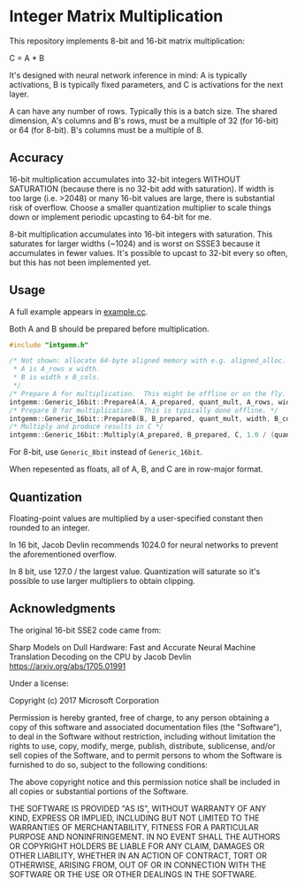 # Integer Matrix Multiplication

This repository implements 8-bit and 16-bit matrix multiplication:

C = A * B

It's designed with neural network inference in mind: A is typically activations, B is typically fixed parameters, and C is activations for the next layer.

A can have any number of rows.  Typically this is a batch size.
The shared dimension, A's columns and B's rows, must be a multiple of 32 (for 16-bit) or 64 (for 8-bit).
B's columns must be a multiple of 8.

## Accuracy
16-bit multiplication accumulates into 32-bit integers WITHOUT SATURATION (because there is no 32-bit add with saturation). If width is too large (i.e. >2048) or many 16-bit values are large, there is substantial risk of overflow.  Choose a smaller quantization multiplier to scale things down or implement periodic upcasting to 64-bit for me.

8-bit multiplication accumulates into 16-bit integers with saturation.  This saturates for larger widths (~1024) and is worst on SSSE3 because it accumulates in fewer values.  It's possible to upcast to 32-bit every so often, but this has not been implemented yet.

## Usage

A full example appears in [example.cc](example.cc).

Both A and B should be prepared before multiplication.
```C++
#include "intgemm.h"

/* Not shown: allocate 64-byte aligned memory with e.g. aligned_alloc.
 * A is A_rows x width.
 * B is width x B_cols.
 */
/* Prepare A for multiplication.  This might be offline or on the fly. */
intgemm::Generic_16bit::PrepareA(A, A_prepared, quant_mult, A_rows, width);
/* Prepare B for multiplication.  This is typically done offline. */
intgemm::Generic_16bit::PrepareB(B, B_prepared, quant_mult, width, B_cols);
/* Multiply and produce results in C */
intgemm::Generic_16bit::Multiply(A_prepared, B_prepared, C, 1.0 / (quant_mult * quant_mult), A_rows, width, B_cols);
```
For 8-bit, use `Generic_8bit` instead of `Generic_16bit`.

When repesented as floats, all of A, B, and C are in row-major format.

## Quantization
Floating-point values are multiplied by a user-specified constant then rounded to an integer.  

In 16 bit, Jacob Devlin recommends 1024.0 for neural networks to prevent the aforementioned overflow.

In 8 bit, use 127.0 / the largest value.  Quantization will saturate so it's possible to use larger multipliers to obtain clipping.

## Acknowledgments
The original 16-bit SSE2 code came from:

Sharp Models on Dull Hardware: Fast and Accurate Neural Machine Translation Decoding on the CPU by Jacob Devlin
https://arxiv.org/abs/1705.01991

Under a license:

Copyright (c) 2017 Microsoft Corporation

Permission is hereby granted, free of charge, to any person obtaining a copy
of this software and associated documentation files (the "Software"), to deal
in the Software without restriction, including without limitation the rights
to use, copy, modify, merge, publish, distribute, sublicense, and/or sell
copies of the Software, and to permit persons to whom the Software is
furnished to do so, subject to the following conditions:

The above copyright notice and this permission notice shall be included in all
copies or substantial portions of the Software.

THE SOFTWARE IS PROVIDED "AS IS", WITHOUT WARRANTY OF ANY KIND, EXPRESS OR
IMPLIED, INCLUDING BUT NOT LIMITED TO THE WARRANTIES OF MERCHANTABILITY,
FITNESS FOR A PARTICULAR PURPOSE AND NONINFRINGEMENT. IN NO EVENT SHALL THE
AUTHORS OR COPYRIGHT HOLDERS BE LIABLE FOR ANY CLAIM, DAMAGES OR OTHER
LIABILITY, WHETHER IN AN ACTION OF CONTRACT, TORT OR OTHERWISE, ARISING FROM,
OUT OF OR IN CONNECTION WITH THE SOFTWARE OR THE USE OR OTHER DEALINGS IN THE
SOFTWARE.

